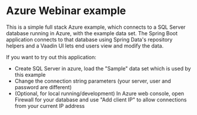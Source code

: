 # Azure Webinar example

This is a simple full stack Azure example, which connects to a SQL Server database running in Azure, with the example data set. The Spring Boot application connects to that database using Spring Data's repository helpers and a Vaadin UI lets end users view and modify the data.

If you want to try out this application:

 * Create SQL Server in azure, load the "Sample" data set which is used by this example
 * Change the connection string parameters (your server, user and password are different)
 * (Optional, for local running/development) In Azure web console, open Firewall for your database and use "Add client IP" to allow connections from your current IP address
 
